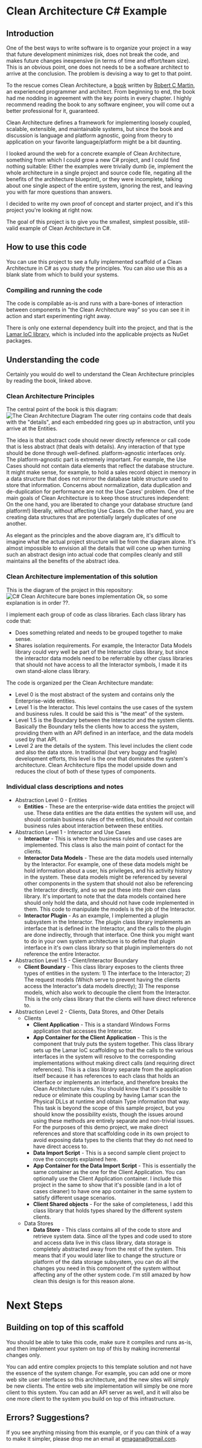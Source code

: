 # Clean Architecture C# Example
## Introduction
One of the best ways to write software is to organize your project in a way that future development minimizes risk, does not break the code, and makes future changes inexpensive (in terms of time and effort/team size). This is an obvious point, one does not needs to be a software architect to arrive at the conclusion.  The problem is devising a way to get to that point.

To the rescue comes Clean Architecture, a [book](https://www.amazon.com/Clean-Architecture-Craftsmans-Software-Structure/dp/0134494164) written by [Robert C Martin](http://blog.cleancoder.com/), an experienced programmer and architect. From beginning to end, the book had me nodding in agreement with the key points in every chapter. I highly recommend reading the book to any software engineer, you will come out a better professional for it, guaranteed.

Clean Architecture defines a framework for implementing loosely coupled, scalable, extensible, and maintainable systems, but since the book and discussion is language and platform agnostic, going from theory to application on your favorite language/platform might be a bit daunting.

I looked around the web for a concrete example of Clean Architecture, something from which I could grow a new C# project, and I could find nothing suitable: Either the examples were trivially dumb (ie, implement the whole architecture in a single project and source code file, negating all the benefits of the architecture blueprint), or they were incomplete, talking about one single aspect of the entire system, ignoring the rest, and leaving you with far more questions than answers.

I decided to write my own proof of concept and starter project, and it's this project you're looking at right now.

The goal of this project is to give you the smallest, simplest possible, still-valid example of Clean Architecture in C#.
## How to use this code
You can use this project to see a fully implemented scaffold of a Clean Architecture in C# as you study the principles. You can also use this as a blank slate from which to build your systems.
### Compiling and running the code
The code is compilable as-is and runs with a bare-bones of interaction between components in "the Clean Architecture way" so you can see it in action and start experimenting right away.

There is only one external dependency built into the project, and that is the [Lamar IoC library](https://jasperfx.github.io/lamar/), which is included into the applicable projects as NuGet packages.
## Understanding the code
Certainly you would do well to understand the Clean Architecture principles by reading the book, linked above.

### Clean Architecture Principles
The central point of the book is this diagram:
![The Clean Architecture Diagram](http://distro.gobae.com/image/TheCleanArchitecture.jpg)
The outer ring contains code that deals with the "details", and each embedded ring goes up in abstraction, until you arrive at the Entities.

The idea is that abstract code should never directly reference or call code that is less abstract (that deals with details). Any interaction of that type should be done through well-defined. platform-agnostic interfaces only. The platform-agnostic part is extremely important. For example, the Use Cases should not contain data elements that reflect the database structure. It might make sense, for example, to hold a sales record object in memory in a data structure that does not mirror the database table structure used to store that information. Concerns about normalization, data duplication and de-duplication for performance are not the Use Cases' problem.  One of the main goals of Clean Architecture is to keep those structures independent: On the one hand, you are liberated to change your database structure (and platform!) liberally, without affecting Use Cases. On the other hand, you are creating data structures that are potentially largely duplicates of one another.

As elegant as the principles and the above diagram are, it's difficult to imagine what the actual project structure will be from the diagram alone. It's almost impossible to envision all the details that will cone up when turning such an abstract design into actual code that compiles cleanly and still maintains all the benefits of the abstract idea.
### Clean Architecture implementation of this solution
This is the diagram of the project in this repository:
![C# Clean Architecure bare bones implementation](http://distro.gobae.com/image/Clean%20Architecture%20Example%20CSharp.png)
Ok, so some explanation is in order ??.

I implement each group of code as class libraries. Each class library has code that:
- Does something related and needs to be grouped together to make sense.
- Shares isolation requirements. For example, the Interactor Data Models library could very well be part of the Interactor class library, but since the interactor data models need to be referrable by other class libraries that should not have access to all the Interactor symbols, I made it its own stand-alone class library.

The code is organized per the Clean Architecture mandate:

 - Level 0 is the most abstract of the system and contains only the Enterprise-wide entities.
 - Level 1 is the Interactor. This level contains the use cases of the system and business rules.  It could be said this is "the meat" of the system.
 - Level 1.5 is the Boundary between the Interactor and the system clients. Basically the Boundary tells the clients how to access the system, providing them with an API defined in an interface, and the data models used by that API.
 - Level 2 are the details of the system. This level includes the client code and also the data store. In traditional (but very buggy and fragile) development efforts, this level is the one that dominates the system's architecture. Clean Architecture flips the model upside down and reduces the clout of both of these types of components.
### Individual class descriptions and notes
- Abstraction Level 0 - Entities
  - **Entities** - These are the enterprise-wide data entities the project will use. These data entities are the data entities the system will use, and should contain business rules of the entities, but should _not_ contain business rules about interaction between these entities.
- Abstraction Level 1 - Interactor and Use Cases
  - **Interactor** - This is where the business rules and use cases are implemented. This class is also the main point of contact for the clients.
  - **Interactor Data Models** - These are the data models used internally by the Interactor. For example, one of these data models might be hold information about a user, his privileges, and his activity history in the system.  These data models might be referenced by several other components in the system that should not also be referencing the Interactor directly, and so we put these into their own class library.  It's important to note that the data models contained here should only hold the data, and should not have code implemented in them. This code to manipulate the models is the job of the Interactor.
  - **Interactor Plugin** - As an example, I implemented a plugin subsystem in the Interactor. The plugin class library implements an interface that is defined in the Interactor, and the calls to the plugin are done indirectly, through that interface.  One think you might want to do in your own system architecture is to define that plugin interface in it's own class library so that plugin implementers do not reference the entire Interactor.
- Abstraction Level 1.5 - Client/Interactor Boundary
  - **Client Boundary** - This class library exposes to the clients three types of entities in the system: 1) The interface to the Interactor; 2) The request models (Which serve to prevent having the clients access the Interactor's data models directly); 3) The response models, which also work to decouple the client from the Interactor.  This is the only class library that the clients will have direct reference to.
- Abstraction Level 2 - Clients, Data Stores, and Other Details
  - Clients
    - **Client Application** - This is a standard Windows Forms application that accesses the Interactor.
    - **App Container for the Client Application** - This is the component that truly puts the system together. This class library sets up the Lamar IoC scaffolding so that the calls to the various interfaces in the system will resolve to the corresponding implementations without making direct calls (and requiring direct references). This is a class library separate from the application itself because it has references to each class that holds an interface or implements an interface, and therefore breaks the Clean Architecture rules. You should know that it's possible to reduce or eliminate this coupling by having Lamar scan the Physical DLLs at runtime and obtain Type information that way. This task is beyond the scope of this sample project, but you should know the possibility exists, though the issues around using these methods are entirely separate and non-trivial issues. For the purposes of this demo project, we make direct references and store that scaffolding code in its own project to avoid exposing data types to the clients that they do not need to have direct access to.
    - **Data Import Script** - This is a second sample client project to rove the concepts explained here.
    - **App Container for the Data Import Script** - This is essentially the same container as the one for the Client Application. You can optionally use the Client Application container. I include this project in the same to show that it's possible (and in a lot of cases cleaner) to have one app container in the same system to satisfy different usage scenarios.
    - **Client Shared objects** - For the sake of completeness, I add this class library that holds types shared by the different system clients.
  - Data Stores
    - **Data Store** - This class contains all of the code to store and retrieve system data. Since _all_ the types and code used to store and access data live in this class library, data storage is completely abstracted away from the rest of the system. This means that if you  would later like to change the structure or platform of the data storage subsystem, you can do all the changes you need in this component of the system without affecting any of the other system code.  I'm still amazed by how clean this design is for this reason alone.
# Next Steps
## Building on top of this scaffold
You should be able to take this code, make sure it compiles and runs as-is, and then implement your system on top of this by making incremental changes only.

You can add entire complex projects to this template solution and not have the essence of the system change. For example, you can add one or more web site user interfaces so this architecture, and the new sites will simply be new clients. The entire web site implementation will simply be one more client to this system.  You can add an API server as well, and it will also be one more client to the system you build on top of this infrastructure.
## Errors? Suggestions?
If you see anything missing from this example, or if you can think of a way to make it simpler, please drop me an email at gmagana@gmail.com.